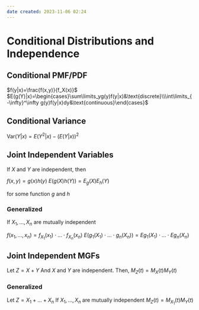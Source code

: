 ```yaml
---
date created: 2023-11-06 02:24
---
```


# Conditional Distributions and Independence

## Conditional PMF/PDF

$f(y|x)=\frac{f(x,y)}{f_X(x)}$
$E(g(Y)|x)=\begin{cases}\sum\limits_yg(y)f(y|x)&\text{discrete}\\\int\limits_{-\infty}^\infty g(y)f(y|x)dy&\text{continuous}\end{cases}$

## Conditional Variance

$\text{Var}(Y|x)=E(Y^2|x)-(E(Y|x))^2$

## Joint Independent Variables

If $X$ and $Y$ are independent, then

$f(x,y)=g(x)h(y)$
$E(g(X)h(Y))=E_g(X)E_h(Y)$

for some function $g$ and $h$

### Generalized

If $X_1,...,X_n$ are mutually independent

$f(x_1,...,x_n)=f_{X_1}(x_1)\cdot...\cdot f_{X_n}(x_n)$
$E(g_1(X_1)\cdot...\cdot g_n(X_n))=Eg_1(X_1)\cdot...\cdot Eg_n(X_n)$

## Joint Independent MGFs

Let $Z=X+Y$
And $X$ and $Y$ are independent. Then,
$M_Z(t)=M_X(t)M_Y(t)$

### Generalized

Let $Z=X_1+...+X_n$
If $X_1,...,X_n$ are mutually independent
$M_Z(t)=M_{X_1}(t)M_Y(t)$